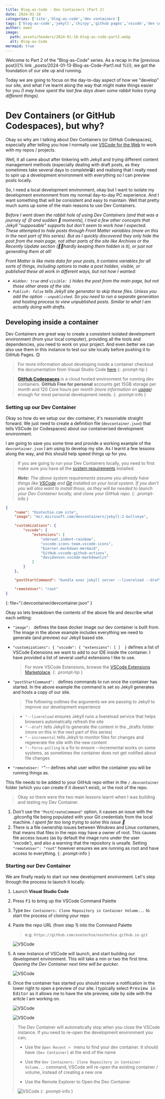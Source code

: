 ```yaml
---
title: Blog-as-Code - Dev Containers (Part 2)
date: 2024-01-18
categories: ['site','blog-as-code','dev containers']
tags: ['blog-as-code','jekyll','chirpy','github pages','vscode','dev containers','github codespaces']
author: owen
image:
  path: assets/headers/2024-01-18-blog-as-code-part2.webp
  alt: Blog-as-Code
mermaid: true
---
```


Welcome to Part 2 of the "Blog-as-Code" series. As a recap in the [previous post]({% link _posts/2024-01-13-Blog-as-Code-Part1.md %})), we got the foundation of our site up and running.

Today we are going to focus on the day-to-day aspect of how we "develop" our site, and what I've learnt along the way that might make things easier for you *(I may have spent the last few days down some rabbit holes trying different things).*

# Dev Containers (or GitHub Codespaces), but why?

Okay so why am I talking about Dev Containers (or GitHub Codespaces), especially after telling you how I normally use [VSCode for the Web](https://vscode.dev) to work with my repos / projects.

Well, it all came about after tinkering with Jekyll and trying different content management methods (especially dealing with draft posts, as they sometimes take several days to complete😁) and realising that I really need to spin up a development environment with everything so I can preview posts locally.

So, I need a local development environment, okay but I want to isolate my development environment from my normal day-to-day PC experience. And I want something that will be consistent and easy to maintain. Well that pretty much sums up some of the main reasons to use Dev Containers.

*Before I went down the rabbit hole of using Dev Containers (and that was a journey of 😣 and sudden 🙌 moments), I tried a few other concepts that Jekyll "supposable" supports but don't seem to work how I expected. These attempted to hide posts through Front Matter variables (more on this in the next part of this series). But as I quickly discovered they only hide the post from the main page, not other parts of the site like Archives or the Recently Update section (🤦‍♂️hardly keeping them hidden is it), or just not generating them at all!*

*Front Matter is like meta data for your posts, it contains variables for all sorts of things, including options to make a post hidden, visible, or published these all work in different ways, but not how I wanted:*
- *```Hidden: true``` and ```visible: 1``` hides the post from the main page, but not those other areas of the site.*
- *```Publish: false``` tells Jekyll site generator to skip these files. Unless you add the option ```--unpublished```. So you need to run a separate  generation and hosting process to view unpublished posts. Similar to what I am actually doing with drafts.*

## Developing inside a container

Dev Containers are great way to create a consistent isolated development environment (from your local computer), providing all the tools and dependencies, you need to work on your project. And even better we can also use them in this instance to test our site locally before pushing it to GitHub Pages. 😊

> For more information about developing inside a container checkout the documentation from Visual Studio Code [here](https://code.visualstudio.com/docs/devcontainers/containers)
{: .prompt-tip }


> [**GitHub Codespaces**](https://github.com/features/codespaces) is a cloud hosted environment for running dev containers. **GitHub Free for personal** accounts get  15GB storage per month and 120 Core hours per month *(more information on [usage](https://docs.github.com/en/billing/managing-billing-for-github-codespaces/about-billing-for-github-codespaces#monthly-included-storage-and-core-hours-for-personal-accounts))* enough for most personal development needs.
{: .prompt-info }

### Setting up our Dev Container

Okay so how do we setup our dev container, it's reasonable straight forward. We just need to create a definition file (```devcontainer.json```) that tells VSCode (or Codespaces) about our containerised development environment.

I am going to save you some time and provide a working example of the ```devcontainer.json``` I am using to develop my site. As I learnt a few lessons along the way, and this should help speed things up for you.

> If you are going to run your Dev Containers locally, you need to first make sure you have all the [system requirements](https://code.visualstudio.com/docs/devcontainers/containers#_system-requirements) installed.
>
>***Note:** The above system requirements assume you already have things like [VSCode](https://code.visualstudio.com/Download) and [Git](https://git-scm.com/downloads) installed on your local system. If you don't you will also want to install those, as they will be needed to launch your Dev Container locally, and clone your GitHub repo.*
{: .prompt-info }

```json
{
	"name": "Osotechie.com site",
	"image": "mcr.microsoft.com/devcontainers/jekyll:2-bullseye",

	"customizations": {
		"vscode": {
			"extensions": [
				"oderwat.indent-rainbow",
				"vscode-icons-team.vscode-icons",
				"bierner.markdown-mermaid",
				"GitHub.vscode-github-actions",
				"davidanson.vscode-markdownlin"
			]
		}
	},

	"postStartCommand": "bundle exec jekyll server --livereload --draft --incremental --force-polling",

	"remoteUser": "root"
}
```
{: file="/.devcontainer/devcontainer.json" }

Okay so lets breakdown the contents of the above file and describe what each setting:

- ```"image": ``` defines the base docker image our dev container is built from. The image in the above example includes everything we need to generate (and preview) our Jekyll based site.
- ```"customizations": { "vscode": { "extensions": [ ]	}``` defines a list of VSCode Extensions we want to add to our IDE inside the container. I have provided a list of several useful extensions I like to use.

	> For more VSCode Extensions, browse the [VSCode Extensions Marketplace](https://marketplace.visualstudio.com/).
	{: .prompt-tip }

- ```"postStartCommand": ``` defines commands to run once the container has started. In the above example the command is set so Jekyll generates and hosts a copy of our site.

	> The following outlines the arguments we are passing to Jekyll to improve our development experience
	>
> - ```"--livereload``` ensures Jekyll runs a livereload service that helps browsers automatically refresh the site
> - ```"--draft``` tells Jekyll to generate the content in the _drafts folder (more on this in the next part of this series)
> - ```"--incremental``` tells Jekyll to monitor files for changes and regenerate the site with the new content
> - ```"--force-polling``` is a fix to ensure --incremental works on some systems, as sometimes the container does not get notified about file changes
>

- ```"remoteUser: "```"-- defines what user within the container you will be running things as. 

This file needs to be added to your GitHub repo either in the ```/.devcontainer``` folder (which you can create if it doesn't exist), or the root of the repo.

> Okay so there were the two main lessons learnt when I was building and testing my Dev Container.
1. Don't use the ```"PostCreateCommand"``` option, it causes an issue with the .gitconfig file being populated with your Git credentials from the local machine. *I spent far too long trying to solve this issue 😤*
2. There is a file ownership issues between Windows and Linux containers, that means that files in the repo may have a owner of root. This causes file access issues (as by default the image runs under the user 'vscode'), and also a warning that the repository is unsafe. Setting ```"remoteUser": "root"``` however ensures we are running as root and have access to everything.
{: .prompt-info }


### Starting our Dev Container

We are finally ready to start our new development environment. Let's step through the process to launch it locally.

1. Launch **Visual Studio Code**

3. Press <kbd>F1</kbd> to bring up the VSCode Command Palette

4. Type ```Dev Containers: Clone Repository in Container Volume...``` to start the process of cloning your repo

5. Paste the repo URL (from step 1) into the Command Palette
	
	> e.g. ```https://github.com/osotechie/osotechie.github.io.git```

	![VSCode](/assets/articles/2024-01-18-vscodeclonerepo.png)

6. A new instance of VSCode will launch, and start building our development environment. This will take a min or two the first time. *Opening the Dev Container next time will be quicker.*

	![VSCode](/assets/articles/2024-01-18-devcontainerstart.png)

7. Once the container has started you should receive a notification in the lower right to open a preview of our site. I typically select <kbd>Preview in Editor</kbd> as it allows me to have the site preview, side by side with the aritcle I am working on.

	![VSCode](/assets/articles/2024-01-18-previewineditor.png)

	![VSCode](/assets/articles/2024-01-18-preview.png)
	
> The Dev Container will automatically stop when you close the VSCode instance. If you need to re-open the development environment you can;
>
> - Use the ```Open Recent > ``` menu to find your dev container. It should have ```[Dev Container]``` at the end of the name
> 
> - Use the ```Dev Containers: Clone Repository in Container Volume...``` command, VSCode will re-open the existing container / volume, instead of creating a new one
> 
> - Use the Remote Explorer to Open the Dev Container
>
>![VSCode](/assets/articles/2024-01-18-reopen.png)
{: .prompt-info }
